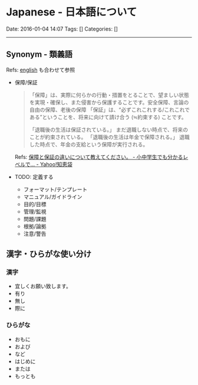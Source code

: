 # Japanese - 日本語について

Date: 2016-01-04 14:07
Tags: []
Categories: []

---

## Synonym - 類義語

Refs: [english](english) も合わせて参照

- 保障/保証

    > 「保障」は、実際に何らかの行動・措置をとることで、望ましい状態を実現・確保し、また侵害から保護することです。安全保障、言論の自由の保障、老後の保障
    > 「保証」は、“必ずこれこれする/これこれである”ということを、将来に向けて請け合う (≒約束する) ことです。
    >
    > 「退職後の生活は保証されている。」
    > まだ退職しない時点で、将来のことが約束されている。
    > 「退職後の生活は年金で保障される。」
    > 退職した時点で、年金の支給という保障が実行される。

    Refs: [保障と保証の違いについて教えてください。 - 小中学生でも分かるレベルで... - Yahoo!知恵袋](http://detail.chiebukuro.yahoo.co.jp/qa/question_detail/q1113117086)

- TODO: 定義する
    - フォーマット/テンプレート
    - マニュアル/ガイドライン
    - 目的/目標
    - 管理/監視
    - 問題/課題
    - 根拠/論拠
    - 注意/警告

## 漢字・ひらがな使い分け

### 漢字

- 宜しくお願い致します。
- 有り
- 無し
- 際に

### ひらがな

- おもに
- および
- など
- はじめに
- または
- もっとも

